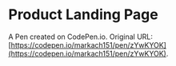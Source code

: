 # Product Landing Page

A Pen created on CodePen.io. Original URL: [https://codepen.io/markach151/pen/zYwKYOK](https://codepen.io/markach151/pen/zYwKYOK).


